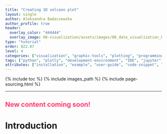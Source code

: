 ```yaml
---
title: "Creating 1D volcano plot"
layout: single
author: Aleksandra Badaczewska
author_profile: true
header:
  overlay_color: "444444"
  overlay_image: 08-visualization/assets/images/08_data_visualization_banner.png
type: "tutorial"
order: 822.07
level: 4
categories: ["visualization", "graphic-tools", "plotting", "programming", "library-package-module", "virtual-environment"]
tags: ["python", "plotly", "development-environment", "IDE", "jupyter", "notebook", "volcano-plot", "interactive-graphing"]
attributes: ["installation", "example", "user-guide", "code-snippet", "ready-made-solution", "interactive", "automation"]
---
```


{% include toc %}
{% include images_path %}
{% include page-sourcing.html %}

---


## <span style="color: #ff3870;">New content coming soon!</span>

# Introduction
